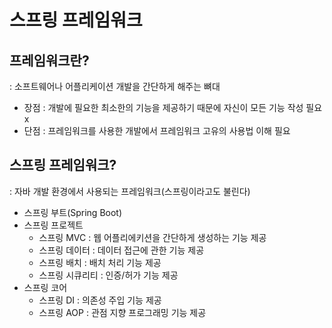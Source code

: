 # 스프링 프레임워크 
## 프레임워크란? 
  : 소프트웨어나 어플리케이션 개발을 간단하게 해주는 뼈대 
 - 장점 : 개발에 필요한 최소한의 기능을 제공하기 때문에 자신이 모든 기능 작성 필요 x
 - 단점 : 프레임워크를 사용한 개발에서 프레임워크 고유의 사용법 이해 필요
 
## 스프링 프레임워크?
  : 자바 개발 환경에서 사용되는 프레임워크(스프링이라고도 불린다)
  - 스프링 부트(Spring Boot)
  - 스프링 프로젝트 
    - 스프링 MVC : 웹 어플리에키션을 간단하게 생성하는 기능 제공
    - 스프링 데이터 : 데이터 접근에 관한 기능 제공
    - 스프링 배치 : 배치 처리 기능 제공
    - 스프링 시큐리티 : 인증/허가 기능 제공
  - 스프링 코어
    - 스프링 DI : 의존성 주입 기능 제공
    - 스프링 AOP : 관점 지향 프로그래밍 기능 제공
    
    
